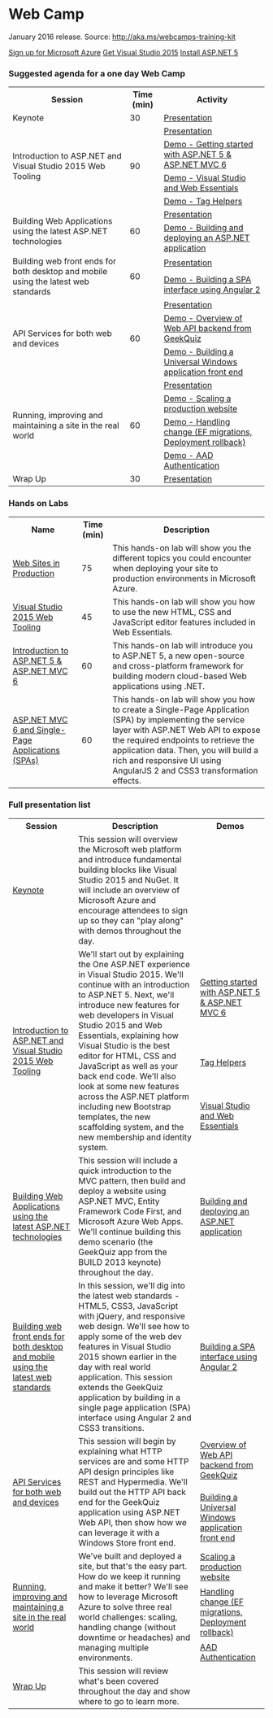 ﻿<html lang="en">
<head>
  <meta charset="utf-8">
  <meta http-equiv="X-UA-Compatible" content="IE=edge">
  <meta name="viewport" content="width=device-width, initial-scale=1">
  <title>Web Camp Training Kit</title>
  <link rel="stylesheet" href="style.css">
</head>
<body>
  <div class="container">
    <div class="jumbotron">
      <h1>Web Camp</h1>
      <p>January 2016 release. Source: <a href="http://aka.ms/webcamps-training-kit">http://aka.ms/webcamps-training-kit</a></p>
      <p>
        <a href="http://aka.ms/CloudCamp-AzureTrial" class="btn btn-success">Sign up for Microsoft Azure</a>
        <a href="http://visualstudio.com" class="btn btn-success">Get Visual Studio 2015</a>
        <a href="http://docs.asp.net/en/latest/getting-started/installing-on-windows.html" class="btn btn-success">Install ASP.NET 5</a>        
      </p>
    </div>
    <div class="panel panel-default">
      <div class="panel-heading">
        <h3 class="panel-title">Suggested agenda for a one day Web Camp</h3>
      </div>
      <div class="panel-body">
        <table class="table table-bordered table-hover">
          <tr>
            <th>Session</th>
            <th>Time (min)</th>
            <th>Activity</th>
          </tr>
          <tr>
            <td>Keynote</td>
            <td>30</td>
            <td><a href='Presentation/01-Keynote/Keynote.pptx'>Presentation</a></td>
          </tr>
          <tr>
            <td rowspan="4">Introduction to ASP.NET and Visual Studio 2015 Web Tooling</td>
            <td rowspan="4">90</td>
            <td><a href='Presentation/02-ASPNET-and-VS-Web-Tooling/ASPNET-and-VS-Web-Tooling.pptx'>Presentation</a></td>
          </tr>
          <tr>
            <td><a href='Presentation/02-ASPNET-and-VS-Web-Tooling/GettingStartedASPNET5/'>Demo - Getting started with ASP.NET 5 & ASP.NET MVC 6</a></td>
          </tr>
          <tr>
            <td><a href='Presentation/02-ASPNET-and-VS-Web-Tooling/Visual-Studio-and-Web-Essentials/'>Demo - Visual Studio and Web Essentials</a></td>
          </tr>
          <tr>
            <td><a href='Presentation/02-ASPNET-and-VS-Web-Tooling/TagHelpers/'>Demo - Tag Helpers</a></td>
          </tr>
          <tr>
            <td rowspan="2">Building Web Applications using the latest ASP.NET technologies</td>
            <td rowspan="2">60</td>
            <td><a href='Presentation/03-Build-and-deploy-ASPNET/Build-and-deploy-ASPNET.pptx'>Presentation</a></td>
          </tr>
          <tr>
            <td><a href='Presentation/03-Build-and-deploy-ASPNET/GeekQuiz-Build-and-deploy-ASP/'>Demo - Building and deploying an ASP.NET application</a></td>
          </tr>
          <tr>
            <td rowspan="2">Building web front ends for both desktop and mobile using the latest web standards</td>
            <td rowspan="2">60</td>
            <td><a href='Presentation/04-Modern-Web-Front-Ends/Modern-web-front-ends.pptx'>Presentation</a></td>
          </tr>
          <tr>
            <td><a href='Presentation/04-Modern-Web-Front-Ends/GeekQuiz-SPA-Interface/'>Demo - Building a SPA interface using Angular 2</a></td>
          </tr>
          <tr>
            <td rowspan="3">API Services for both web and devices</td>
            <td rowspan="3">60</td>
            <td><a href='Presentation/05-HTTP-Services/HTTP-Services.pptx'>Presentation</a></td>
          </tr>
          <tr>
            <td><a href='Presentation/05-HTTP-Services/GeekQuiz-Web-API-backend/'>Demo - Overview of Web API backend from GeekQuiz</a></td>
          </tr>
          <tr>
            <td><a href='Presentation/05-HTTP-Services/GeekQuiz-Web-API-Universal-Windows/'>Demo - Building a Universal Windows application front end</a></td>
          </tr>
          <tr>
            <td rowspan="4">Running, improving and maintaining a site in the real world</td>
            <td rowspan="4">60</td>
            <td><a href='Presentation/06-ASPNET-in-Production/ASPNET-in-Production.pptx'>Presentation</a></td>
          </tr>
          <tr>
            <td><a href='Presentation/06-ASPNET-in-Production/Scaling-a-production-website/'>Demo - Scaling a production website</a></td>
          </tr>
          <tr>
            <td><a href='Presentation/06-ASPNET-in-Production/Handling-change-EF-migrations/'>Demo - Handling change (EF migrations, Deployment rollback)</a></td>
          </tr>
          <tr>
            <td><a href='Presentation/06-ASPNET-in-Production/Azure-Active-Directory/'>Demo - AAD Authentication</a></td>
          </tr>
          <tr>
            <td>Wrap Up</td>
            <td>30</td>
            <td><a href='Presentation/07-Conclusion/Conclusion.pptx'>Presentation</a></td>
          </tr>
        </table>
      </div>
    </div>
    <div class="panel panel-default">
      <div class="panel-heading">
        <h3 class="panel-title">Hands on Labs</h3>
      </div>
      <div class="panel-body">
        <table class="table table-bordered table-hover">
          <tr>
            <th>Name</th>
            <th>Time (min)</th>
            <th>Description</th>
          </tr>
          <tr>
            <td><a href='HOL/WebSitesInProduction/'>Web Sites in Production</a></td>
            <td>75</td>
            <td>This hands-on lab will show you the different topics you could encounter when deploying your site to production environments in Microsoft Azure.</td>
          </tr>
          <tr>
            <td><a href='HOL/VSWebTooling/'>Visual Studio 2015 Web Tooling</a></td>
            <td>45</td>
            <td>This hands-on lab will show you how to use the new HTML, CSS and JavaScript editor features included in Web Essentials.</td>
          </tr>
          <tr>
            <td><a href='HOL/IntroToASPNET5/'>Introduction to ASP.NET 5 & ASP.NET MVC 6</a></td>
            <td>60</td>
            <td>This hands-on lab will introduce you to ASP.NET 5, a new open-source and cross-platform framework for building modern cloud-based Web applications using .NET.</td>
          </tr>
          <tr>
            <td><a href='HOL/AspNetApiSpa/'>ASP.NET MVC 6 and Single-Page Applications (SPAs)</a></td>
            <td>60</td>
            <td>This hands-on lab will show you how to create a Single-Page Application (SPA) by implementing the service layer with ASP.NET Web API to expose the required endpoints to retrieve the application data. Then, you will build a rich and responsive UI using AngularJS 2 and CSS3 transformation effects.</td>
          </tr>
        </table>
      </div>
    </div>
    <div class="panel panel-default">
      <div class="panel-heading">
        <h3 class="panel-title">Full presentation list</h3>
      </div>
      <div class="panel-body">
        <table class="table table-bordered table-hover">
          <tr>
            <th>Session</th>
            <th>Description</th>
            <th>Demos</th>
          </tr>
          <tr>
            <td><a href='Presentation/01-Keynote/Keynote.pptx'>Keynote</a></td>
            <td>This session will overview the Microsoft web platform and introduce fundamental building blocks like Visual Studio 2015 and NuGet. It will include an overview of Microsoft Azure and encourage attendees to sign up so they can "play along" with
              demos throughout the day.</td>
            <td></td>
          </tr>
          <tr>
            <td rowspan="3"><a href='Presentation/02-ASPNET-and-VS-Web-Tooling/ASPNET-and-VS-Web-Tooling.pptx'>Introduction to ASP.NET and Visual Studio 2015 Web Tooling</a></td>
            <td rowspan="3">We'll start out by explaining the One ASP.NET experience in Visual Studio 2015. We'll continue with an introduction to ASP.NET 5. Next, we'll introduce new features for web developers in Visual Studio 2015 and Web Essentials, explaining how Visual
              Studio is the best editor for HTML, CSS and JavaScript as well as your back end code. We'll also look at some new features across the ASP.NET platform including new Bootstrap templates, the new scaffolding system, and the new membership
              and identity system.</td>
            <td><a href='Presentation/02-ASPNET-and-VS-Web-Tooling/GettingStartedASPNET5/'>Getting started with ASP.NET 5 & ASP.NET MVC 6</a></td>
          </tr>
          <tr>
            <td><a href='Presentation/02-ASPNET-and-VS-Web-Tooling/TagHelpers/'>Tag Helpers</a></td>
          </tr>
          <tr>
            <td><a href='Presentation/02-ASPNET-and-VS-Web-Tooling/Visual-Studio-and-Web-Essentials/'>Visual Studio and Web Essentials</a></td>
          </tr>
          <tr>
            <td><a href='Presentation/03-Build-and-deploy-ASPNET/Build-and-deploy-ASPNET.pptx'>Building Web Applications using the latest ASP.NET technologies</a></td>
            <td>This session will include a quick introduction to the MVC pattern, then build and deploy a website using ASP.NET MVC, Entity Framework Code First, and Microsoft Azure Web Apps. We'll continue building this demo scenario (the GeekQuiz app
              from the BUILD 2013 keynote) throughout the day.</td>
            <td><a href='Presentation/03-Build-and-deploy-ASPNET/GeekQuiz-Build-and-deploy-ASP/'>Building and deploying an ASP.NET application</a></td>
          </tr>
          <tr>
            <td><a href='Presentation/04-Modern-Web-Front-Ends/Modern-web-front-ends.pptx'>Building web front ends for both desktop and mobile using the latest web standards</a></td>
            <td>In this session, we'll dig into the latest web standards - HTML5, CSS3, JavaScript with jQuery, and responsive web design. We'll see how to apply some of the web dev features in Visual Studio 2015 shown earlier in the day with real world application.
              This session extends the GeekQuiz application by building in a single page application (SPA) interface using Angular 2 and CSS3 transitions.</td>
            <td><a href='Presentation/04-Modern-Web-Front-Ends/GeekQuiz-SPA-Interface/'>Building a SPA interface using Angular 2</a></td>
          </tr>
          <tr>
            <td rowspan="2"><a href='Presentation/05-HTTP-Services/HTTP-Services.pptx'>API Services for both web and devices</a></td>
            <td rowspan="2">This session will begin by explaining what HTTP services are and some HTTP API design principles like REST and Hypermedia. We'll build out the HTTP API back end for the GeekQuiz application using ASP.NET Web API, then show how we can leverage
              it with a Windows Store front end.</td>
            <td><a href='Presentation/05-HTTP-Services/GeekQuiz-Web-API-backend/'>Overview of Web API backend from GeekQuiz</a></td>
          </tr>
          <tr>
            <td><a href='Presentation/05-HTTP-Services/GeekQuiz-Web-API-Universal-Windows/'>Building a Universal Windows application front end</a></td>
          </tr>
          <tr>
            <td rowspan="3"><a href='Presentation/06-ASPNET-in-Production/ASPNET-in-Production.pptx'>Running, improving and maintaining a site in the real world</a></td>
            <td rowspan="3">We've built and deployed a site, but that's the easy part. How do we keep it running and make it better? We'll see how to leverage Microsoft Azure to solve three real world challenges: scaling, handling change (without downtime or headaches)
              and managing multiple environments.</td>
            <td><a href='Presentation/06-ASPNET-in-Production/Scaling-a-production-website/'>Scaling a production website</a></td>
          </tr>
          <tr>
            <td><a href='Presentation/06-ASPNET-in-Production/Handling-change-EF-migrations/'>Handling change (EF migrations, Deployment rollback)</a></td>
          </tr>
          <tr>
            <td><a href='Presentation/06-ASPNET-in-Production/Azure-Active-Directory/'>AAD Authentication</a></td>
          </tr>
          <tr>
            <td><a href='Presentation/Conclusion/07-Conclusion.pptx'>Wrap Up</a></td>
            <td>This session will review what's been covered throughout the day and show where to go to learn more.</td>
            <td></td>
          </tr>
        </table>
      </div>
    </div>
</body>
</html>
